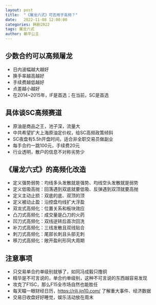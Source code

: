 ```yaml
---
layout: post
title:  "《屠龙六式》可否用于高频？"
date:   2022-11-08 12:00:00
categories: 韩剧2022
tags: 屠龙六式
author: 躺平公主
---
```


## 少数合约可以高频屠龙
* 日内波幅越大越好
* 换手率越高越好
* 手续费越低越好
* 点差越小越好
* 在2014~2015年，IF是首选；在当前，SC是首选

## 具体谈SC高频赛道
* 原油是商品之王，池子深，流量大
* 中共希望扩大上海原油定价权，给SC高频政策倾斜
* SC夜盘有5.5h开盘时间，适合非全职交易员做副业
* 每手合约一跳100元，手续费20元
* 行业透明，散户的信息不对称劣势少

## 《屠龙六式》的高频化改造
* 定义强势弱势：均线多头发散就是强势、均线空头发散就是弱势
* 定义低吸高抛：回落遇到双底就要低吸、反弹遇到双顶就要高抛
* 定义主动止损：双底的底、双顶的顶
* 定义被动止盈：沿控盘均线扩大浮盈
* 双龙式高频化：位置关系和板块效应
* 凸刀式高频化：成交量是凸刀的火药
* 凹刀式高频化：双线逆转后首次回洗
* 补刀式高频化：三线发散且双线贴合
* 刺刀式高频化：尾部长刺且头部无刺
* 移刀式高频化：敞开盈利形同大周期

## 注意事项
* 只交易单合约单级别就够了，如同冯成毅只撸铜
* 精华是不可言说的，单合约单级别，这种不可言说的东西越容易发现
* 攻克了F1SC，那么F15全市场自然也能胜任
* 每天瞄一眼财经日历，https://rili.jin10.com/ 了解重大事件、经济数据
* 交易日收盘好好睡觉，娱乐活动放在周末
